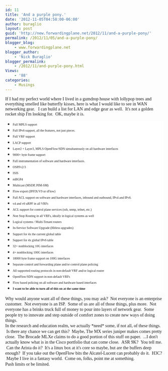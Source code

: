 ```yaml
---
id: 11
title: 'And a purple pony.'
date: '2012-11-05T04:58:00-06:00'
author: buraglio
layout: post
guid: 'http://new.forwardingplane.net/2012/11/and-a-purple-pony/'
permalink: /2012/11/05/and-a-purple-pony/
blogger_blog:
    - www.forwardingplane.net
blogger_author:
    - 'Nick Buraglio'
blogger_permalink:
    - /2012/11/and-purple-pony.html
Views:
    - '88'
categories:
    - Musings
---
```


<span style="font-family: Times, Times New Roman, serif;">If I had my perfect world where I lived in a gumdrop house with lollypop trees and everything smelled like butterfly kisses, here is what I would like to see in WAN networking gear.   I can build a list for LAN and edge gear as well.  It's not a golden rocket ship I'm looking for.  OK, maybe it is. </span>
<ul style="background-color: white; line-height: 17.33333396911621px;">
	<li style="line-height: 13pt; margin: 0px; padding: 0px;"><span style="font-family: Times, Times New Roman, serif; font-size: x-small;">Full MPLS support </span></li>
	<li style="line-height: 13pt; margin: 0px; padding: 0px;"><span style="font-family: Times, Times New Roman, serif; font-size: x-small;">Full IPv6 support, all the features, not just pieces.    </span></li>
	<li style="line-height: 13pt; margin: 0px; padding: 0px;"><span style="font-family: Times, Times New Roman, serif; font-size: x-small;">Full VRF support </span></li>
	<li style="line-height: 13pt; margin: 0px; padding: 0px;"><span style="font-family: Times, Times New Roman, serif; font-size: x-small;">LACP support</span></li>
	<li style="line-height: 13pt; margin: 0px; padding: 0px;"><span style="font-family: Times, Times New Roman, serif; font-size: x-small;">Layer2 + Layer3, MPLS OpenFlow/SDN simultaneously on all hardware interfaces</span></li>
	<li style="line-height: 13pt; margin: 0px; padding: 0px;"><span style="font-family: Times, Times New Roman, serif; font-size: x-small;">9000+ byte frame support</span></li>
	<li style="line-height: 13pt; margin: 0px; padding: 0px;"><span style="font-family: Times, Times New Roman, serif; font-size: x-small;">Full instrumentation of software and hardware interfaces.</span></li>
	<li style="line-height: 13pt; margin: 0px; padding: 0px;"><span style="font-family: Times, Times New Roman, serif; font-size: x-small;">OSPFv2/3</span></li>
	<li style="line-height: 13pt; margin: 0px; padding: 0px;"><span style="font-family: Times, Times New Roman, serif; font-size: x-small;">ISIS</span></li>
	<li style="line-height: 13pt; margin: 0px; padding: 0px;"><span style="font-family: Times, Times New Roman, serif; font-size: x-small;">mBGP4</span></li>
	<li style="line-height: 13pt; margin: 0px; padding: 0px;"><span style="font-family: Times, Times New Roman, serif; font-size: x-small;">Multicast (MSDP, PIM-SM)</span></li>
	<li style="line-height: 13pt; margin: 0px; padding: 0px;"><span style="font-family: Times, Times New Roman, serif; font-size: x-small;">Flow export (IPFIX/V9 or sFlow)</span></li>
	<li style="line-height: 13pt; margin: 0px; padding: 0px;"><span style="font-family: Times, Times New Roman, serif; font-size: x-small;">Full ACL support on software and hardware interfaces, inbound and outbound, IPv4 and IPv6.</span></li>
	<li style="line-height: 13pt; margin: 0px; padding: 0px;"><span style="font-family: Times, Times New Roman, serif; font-size: x-small;">v4 and v6 uRPF in all VRFs</span></li>
	<li style="line-height: 13pt; margin: 0px; padding: 0px;"><span style="font-family: Times, Times New Roman, serif; font-size: x-small;">ACL support for control plane services (ssh, snmp, telnet, etc.)</span></li>
	<li style="line-height: 13pt; margin: 0px; padding: 0px;"><span style="font-family: Times, Times New Roman, serif; font-size: x-small;">Non Stop Routing in all VRFs, ideally in logical systems as well  </span></li>
	<li style="line-height: 13pt; margin: 0px; padding: 0px;"><span style="font-family: Times, Times New Roman, serif; font-size: x-small;">Logical systems / Multi-Tenant routers</span></li>
	<li style="line-height: 13pt; margin: 0px; padding: 0px;"><span style="font-family: Times, Times New Roman, serif; font-size: x-small;">In-Service Software Upgrade (Hitless upgrades)</span></li>
	<li style="line-height: 13pt; margin: 0px; padding: 0px;"><span style="font-family: Times, Times New Roman, serif; font-size: x-small;">Support for 4x the current global table</span></li>
	<li style="line-height: 13pt; margin: 0px; padding: 0px;"><span style="font-family: Times, Times New Roman, serif; font-size: x-small;">Support for 4x global IPv6 table</span></li>
	<li style="line-height: 13pt; margin: 0px; padding: 0px;"><span style="font-family: Times, Times New Roman, serif; font-size: x-small;">32+ nonblocking 10G interfaces</span></li>
	<li style="line-height: 13pt; margin: 0px; padding: 0px;"><span style="font-family: Times, Times New Roman, serif; font-size: x-small;">4+ nonblocking 100G interfaces</span></li>
	<li style="line-height: 13pt; margin: 0px; padding: 0px;"><span style="font-family: Times, Times New Roman, serif; font-size: x-small;">18000 byte frame support on 100G interfaces</span></li>
	<li style="line-height: 13pt; margin: 0px; padding: 0px;"><span style="font-family: Times, Times New Roman, serif; font-size: x-small;">Separate control and forwarding plane and/or control plane policing</span></li>
	<li style="line-height: 13pt; margin: 0px; padding: 0px;"><span style="font-family: Times, Times New Roman, serif; font-size: x-small;">All supported routing protocols in non-default VRF and/or logical router</span></li>
	<li style="line-height: 13pt; margin: 0px; padding: 0px;"><span style="font-family: Times, Times New Roman, serif; font-size: x-small;">OpenFlow/SDN support in non-default VRFs</span></li>
	<li style="line-height: 13pt; margin: 0px; padding: 0px;"><span style="font-family: Times, Times New Roman, serif; font-size: x-small;">Flow based policing on all software and hardware based interfaces</span></li>
	<li style="line-height: 13pt; margin: 0px; padding: 0px;"><strong><span style="font-family: Times, Times New Roman, serif; font-size: x-small;">I want to be able to turn all of this on at the same time </span></strong></li>
</ul>
<div><span style="font-family: Times, Times New Roman, serif;"><span style="line-height: 17.33333396911621px;">Why would anyone want all of these things, you may ask?  Not everyone is an enterprise customer.  Not everyone is an ISP.  Some of us are all of those things, plus more.  Not everyone has a brinks truck full of money to pour into layers of network gear.  Some people try to innovate and step outside of comfort zones to create new ways of doing things.  </span></span></div>
<div><span style="font-family: Times, Times New Roman, serif;"><span style="line-height: 17.33333396911621px;">In the research and education realm, we actually *need* some, if not all, of these things.  Is there any chance we can get this?  Maybe, The MX series juniper makes comes pretty close.  The Brocade MLXe claims to do a good portion of this stuff on paper.  ...I don't actually know what is in the Cisco portfolio that can come close.  ASR 9K?  You tell me.  Can the Arista do it?  It's a linux box at it's core so maybe, but are the buffers deep enough?  If you take out the OpenFlow bits the Alcatel-Lucent can probably do it.  H3C?  Maybe I live in a fantasy world.  Come on, folks, point me at something.  </span></span></div>
<div><span style="font-family: Times, Times New Roman, serif;"><span style="line-height: 17.33333396911621px;">
</span></span></div>
<div><span style="font-family: Times, 'Times New Roman', serif; line-height: 17.33333396911621px;">Push limits or be limited.  </span></div>
<div><span style="font-family: Times, 'Times New Roman', serif; line-height: 17.33333396911621px;">
</span></div>
<div></div>